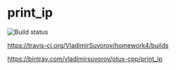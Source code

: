 # print_ip
![Build status](https://travis-ci.org/VladimirSuvorov/homework4.svg?branch=master)

https://travis-ci.org/VladimirSuvorov/homework4/builds

https://bintray.com/vladimirsuvorov/otus-cpp/print_ip

